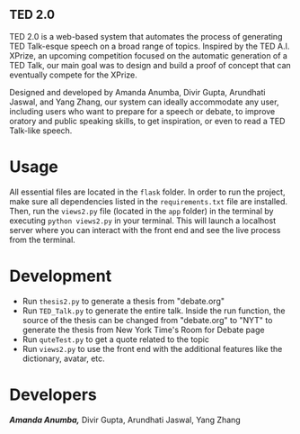 ## TED 2.0

TED 2.0 is a web-based system that automates the process of generating TED Talk-esque speech on a broad range of topics. Inspired by the TED A.I. XPrize, an upcoming competition focused on the automatic generation of a TED Talk, our main goal was to design and build a proof of concept that can eventually compete for the XPrize.  


Designed and developed by Amanda Anumba, Divir Gupta, Arundhati Jaswal, and Yang Zhang, our system can ideally accommodate any user, including users who want to prepare for a speech or debate, to improve oratory and public speaking skills, to get inspiration, or even to read a TED Talk-like speech. 


Usage
===========================

All essential files are located in the `flask` folder. In order to run the project, make sure all dependencies listed in the `requirements.txt` file are installed. Then, run the `views2.py` file (located in the `app` folder) in the terminal by executing `python views2.py` in your terminal. This will launch a localhost server where you can interact with the front end and see the live process from the terminal. 


Development
===========================
- Run `thesis2.py` to generate a thesis from "debate.org"
- Run `TED_Talk.py` to generate the entire talk. Inside the run function, the source of the thesis can be changed from "debate.org" to "NYT" to generate the thesis from New York Time's Room for Debate page
- Run `quteTest.py` to get a quote related to the topic
- Run `views2.py` to use the front end with the additional features like the dictionary, avatar, etc.


Developers
===========================
***Amanda Anumba,***
Divir Gupta,
Arundhati Jaswal,
Yang Zhang
